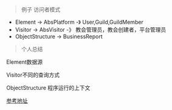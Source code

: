 ﻿> 例子 访问者模式

* Element -> AbsPlatform -》 User,Guild,GuildMember
* Visitor -> AbsVisitor -》 教会管理员，教会创建者，平台管理员
* ObjectStructure -> BusinessReport

> 个人总结

Element数据源

Visitor不同的查询方式

ObjectStructure 程序运行的上下文



[参考地址](https://www.jianshu.com/p/1f1049d0a0f4)
